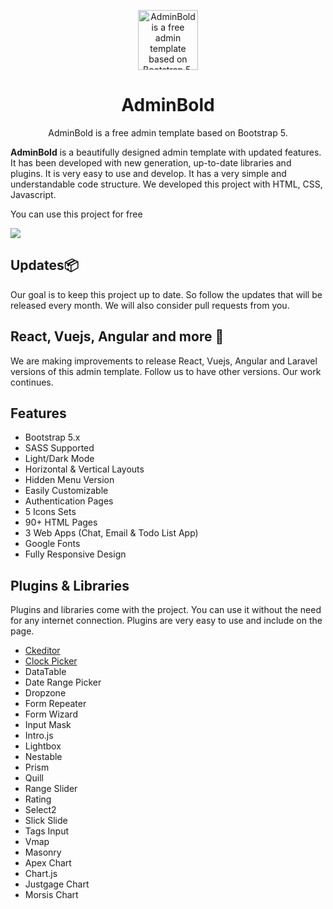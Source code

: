 <p align="center">
  <a href="https://github.com/adminkit/adminkit"><img src="https://adminbold.com/logo.svg" alt="AdminBold is a free admin template based on Bootstrap 5." width="96"></a>
</p>

<h1 align="center">AdminBold</h1>

<p align="center">
  AdminBold is a free admin template based on Bootstrap 5.
</p>

**AdminBold** is a beautifully designed admin template with updated features. It has been developed with new generation, up-to-date libraries and plugins. It is very easy to use and develop. It has a very simple and understandable code structure. We developed this project with HTML, CSS, Javascript.

You can use this project for free

![](https://adminbold.com/images/adminbold-demo.png)

## Updates📦

Our goal is to keep this project up to date. So follow the updates that will be released every month. We will also consider pull requests from you.

## React, Vuejs, Angular and more 🎉

We are making improvements to release React, Vuejs, Angular and Laravel versions of this admin template. Follow us to have other versions. Our work continues.

## Features

- Bootstrap 5.x
- SASS Supported
- Light/Dark Mode
- Horizontal & Vertical Layouts
- Hidden Menu Version
- Easily Customizable
- Authentication Pages
- 5 Icons Sets
- 90+ HTML Pages
- 3 Web Apps (Chat, Email & Todo List App)
- Google Fonts
- Fully Responsive Design

## Plugins & Libraries

Plugins and libraries come with the project. You can use it without the need for any internet connection. Plugins are very easy to use and include on the page.

- [Ckeditor](https://adminbold.com/bootstrap-docs/ckeditor)
- [Clock Picker](https://adminbold.com/bootstrap-docs/clockpicker)
- DataTable
- Date Range Picker
- Dropzone
- Form Repeater
- Form Wizard
- Input Mask
- Intro.js
- Lightbox
- Nestable
- Prism
- Quill
- Range Slider
- Rating
- Select2
- Slick Slide
- Tags Input
- Vmap
- Masonry
- Apex Chart
- Chart.js
- Justgage Chart
- Morsis Chart
